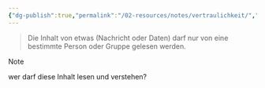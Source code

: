 ```yaml
---
{"dg-publish":true,"permalink":"/02-resources/notes/vertraulichkeit/","tags":["sicherheit/it-sicherheit"],"noteIcon":"","updated":"2025-09-27T01:32:44.437+02:00"}
---
```


>Die Inhalt von etwas (Nachricht oder Daten) darf nur von eine bestimmte Person oder Gruppe gelesen werden.

>[!note]
>wer darf diese Inhalt lesen und verstehen?
